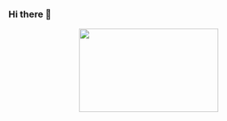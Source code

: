 ### Hi there 👋

<div id = "header" align = "center">
  <img src="https://media.giphy.com/media/USV0ym3bVWQJJmNu3N/giphy.gif" width="250" height="150" />
  </div>
